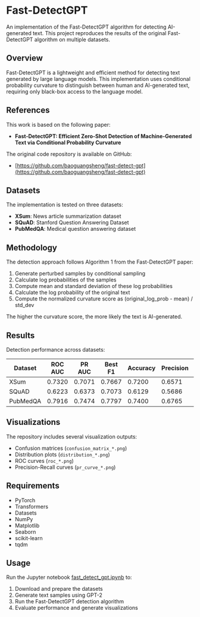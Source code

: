 # Fast-DetectGPT

An implementation of the Fast-DetectGPT algorithm for detecting AI-generated text. This project reproduces the results of the original Fast-DetectGPT algorithm on multiple datasets.

## Overview

Fast-DetectGPT is a lightweight and efficient method for detecting text generated by large language models. This implementation uses conditional probability curvature to distinguish between human and AI-generated text, requiring only black-box access to the language model.

## References

This work is based on the following paper:
- **Fast-DetectGPT: Efficient Zero-Shot Detection of Machine-Generated Text via Conditional Probability Curvature**

The original code repository is available on GitHub:
- [https://github.com/baoguangsheng/fast-detect-gpt](https://github.com/baoguangsheng/fast-detect-gpt)

## Datasets

The implementation is tested on three datasets:
- **XSum**: News article summarization dataset
- **SQuAD**: Stanford Question Answering Dataset
- **PubMedQA**: Medical question answering dataset

## Methodology

The detection approach follows Algorithm 1 from the Fast-DetectGPT paper:
1. Generate perturbed samples by conditional sampling
2. Calculate log probabilities of the samples
3. Compute mean and standard deviation of these log probabilities
4. Calculate the log probability of the original text
5. Compute the normalized curvature score as (original_log_prob - mean) / std_dev

The higher the curvature score, the more likely the text is AI-generated.

## Results

Detection performance across datasets:

| Dataset | ROC AUC | PR AUC | Best F1 | Accuracy | Precision | Recall |
|---------|---------|--------|---------|----------|-----------|--------|
| XSum    | 0.7320  | 0.7071 | 0.7667  | 0.7200   | 0.6571    | 0.9200 |
| SQuAD   | 0.6223  | 0.6373 | 0.7073  | 0.6129   | 0.5686    | 0.9355 |
| PubMedQA| 0.7916  | 0.7474 | 0.7797  | 0.7400   | 0.6765    | 0.9200 |

## Visualizations

The repository includes several visualization outputs:
- Confusion matrices (`confusion_matrix_*.png`)
- Distribution plots (`distribution_*.png`)
- ROC curves (`roc_*.png`)
- Precision-Recall curves (`pr_curve_*.png`)

## Requirements

- PyTorch
- Transformers
- Datasets
- NumPy
- Matplotlib
- Seaborn
- scikit-learn
- tqdm

## Usage

Run the Jupyter notebook [fast_detect_gpt.ipynb](fast_detect_gpt.ipynb) to:
1. Download and prepare the datasets
2. Generate text samples using GPT-2
3. Run the Fast-DetectGPT detection algorithm
4. Evaluate performance and generate visualizations